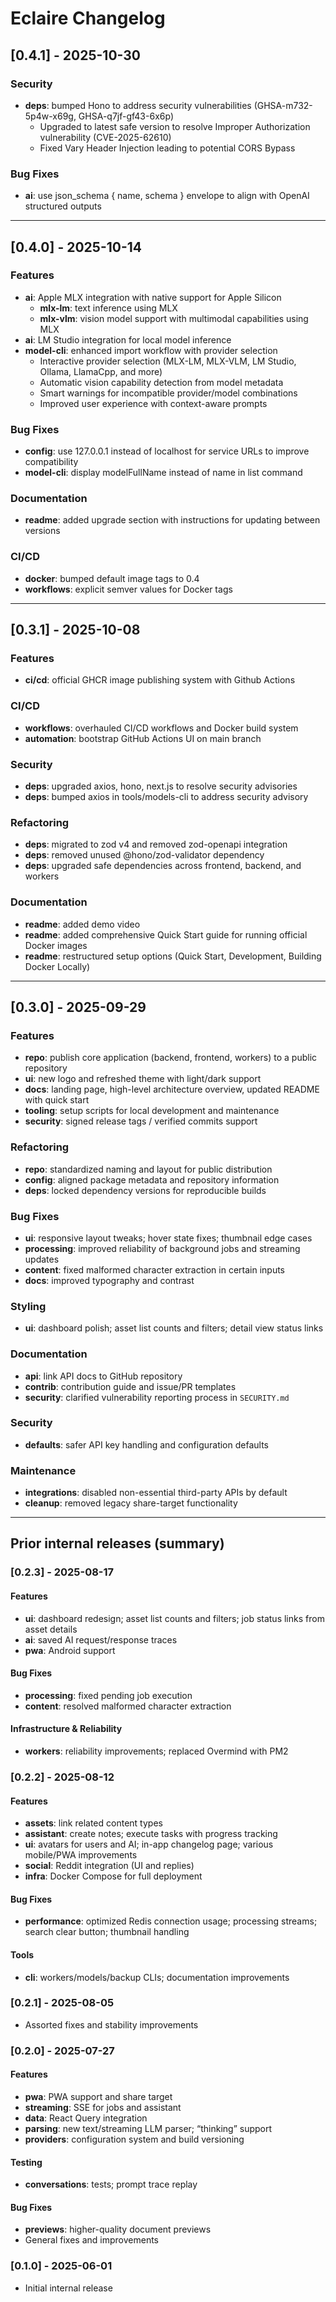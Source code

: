 # Eclaire Changelog

## [0.4.1] - 2025-10-30
### Security
- **deps**: bumped Hono to address security vulnerabilities (GHSA-m732-5p4w-x69g, GHSA-q7jf-gf43-6x6p)
  - Upgraded to latest safe version to resolve Improper Authorization vulnerability (CVE-2025-62610)
  - Fixed Vary Header Injection leading to potential CORS Bypass

### Bug Fixes
- **ai**: use json_schema { name, schema } envelope to align with OpenAI structured outputs

---

## [0.4.0] - 2025-10-14
### Features
- **ai**: Apple MLX integration with native support for Apple Silicon
  - **mlx-lm**: text inference using MLX
  - **mlx-vlm**: vision model support with multimodal capabilities using MLX
- **ai**: LM Studio integration for local model inference
- **model-cli**: enhanced import workflow with provider selection
  - Interactive provider selection (MLX-LM, MLX-VLM, LM Studio, Ollama, LlamaCpp, and more)
  - Automatic vision capability detection from model metadata
  - Smart warnings for incompatible provider/model combinations
  - Improved user experience with context-aware prompts

### Bug Fixes
- **config**: use 127.0.0.1 instead of localhost for service URLs to improve compatibility
- **model-cli**: display modelFullName instead of name in list command

### Documentation
- **readme**: added upgrade section with instructions for updating between versions

### CI/CD
- **docker**: bumped default image tags to 0.4
- **workflows**: explicit semver values for Docker tags

---

## [0.3.1] - 2025-10-08
### Features
- **ci/cd**: official GHCR image publishing system with Github Actions

### CI/CD
- **workflows**: overhauled CI/CD workflows and Docker build system
- **automation**: bootstrap GitHub Actions UI on main branch

### Security
- **deps**: upgraded axios, hono, next.js to resolve security advisories
- **deps**: bumped axios in tools/models-cli to address security advisory

### Refactoring
- **deps**: migrated to zod v4 and removed zod-openapi integration
- **deps**: removed unused @hono/zod-validator dependency
- **deps**: upgraded safe dependencies across frontend, backend, and workers

### Documentation
- **readme**: added demo video
- **readme**: added comprehensive Quick Start guide for running official Docker images
- **readme**: restructured setup options (Quick Start, Development, Building Docker Locally)

---

## [0.3.0] - 2025-09-29
### Features
- **repo**: publish core application (backend, frontend, workers) to a public repository
- **ui**: new logo and refreshed theme with light/dark support
- **docs**: landing page, high-level architecture overview, updated README with quick start
- **tooling**: setup scripts for local development and maintenance
- **security**: signed release tags / verified commits support

### Refactoring
- **repo**: standardized naming and layout for public distribution
- **config**: aligned package metadata and repository information
- **deps**: locked dependency versions for reproducible builds

### Bug Fixes
- **ui**: responsive layout tweaks; hover state fixes; thumbnail edge cases
- **processing**: improved reliability of background jobs and streaming updates
- **content**: fixed malformed character extraction in certain inputs
- **docs**: improved typography and contrast

### Styling
- **ui**: dashboard polish; asset list counts and filters; detail view status links

### Documentation
- **api**: link API docs to GitHub repository
- **contrib**: contribution guide and issue/PR templates
- **security**: clarified vulnerability reporting process in `SECURITY.md`

### Security
- **defaults**: safer API key handling and configuration defaults

### Maintenance
- **integrations**: disabled non-essential third-party APIs by default
- **cleanup**: removed legacy share-target functionality

---

## Prior internal releases (summary)

### [0.2.3] - 2025-08-17
#### Features
- **ui**: dashboard redesign; asset list counts and filters; job status links from asset details
- **ai**: saved AI request/response traces
- **pwa**: Android support
#### Bug Fixes
- **processing**: fixed pending job execution
- **content**: resolved malformed character extraction
#### Infrastructure & Reliability
- **workers**: reliability improvements; replaced Overmind with PM2

### [0.2.2] - 2025-08-12
#### Features
- **assets**: link related content types
- **assistant**: create notes; execute tasks with progress tracking
- **ui**: avatars for users and AI; in-app changelog page; various mobile/PWA improvements
- **social**: Reddit integration (UI and replies)
- **infra**: Docker Compose for full deployment
#### Bug Fixes
- **performance**: optimized Redis connection usage; processing streams; search clear button; thumbnail handling
#### Tools
- **cli**: workers/models/backup CLIs; documentation improvements

### [0.2.1] - 2025-08-05
- Assorted fixes and stability improvements

### [0.2.0] - 2025-07-27
#### Features
- **pwa**: PWA support and share target
- **streaming**: SSE for jobs and assistant
- **data**: React Query integration
- **parsing**: new text/streaming LLM parser; “thinking” support
- **providers**: configuration system and build versioning
#### Testing
- **conversations**: tests; prompt trace replay
#### Bug Fixes
- **previews**: higher-quality document previews
- General fixes and improvements

### [0.1.0] - 2025-06-01
- Initial internal release
